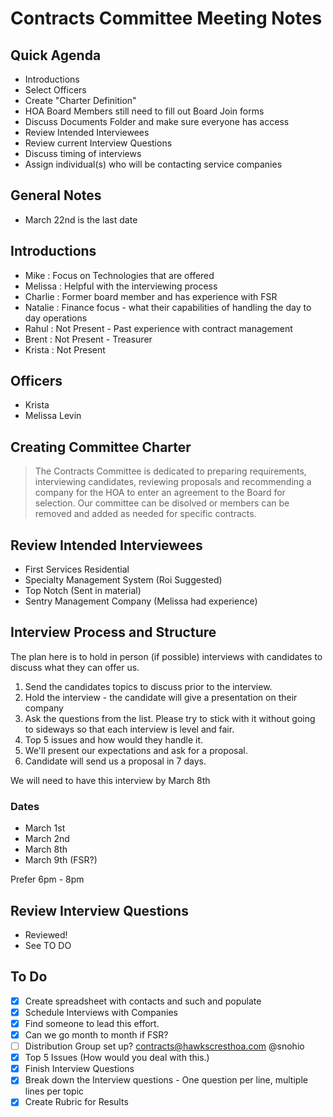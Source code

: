 # Contracts Committee Meeting Notes

## Quick Agenda

- Introductions
- Select Officers
- Create "Charter Definition"
- HOA Board Members still need to fill out Board Join forms
- Discuss Documents Folder and make sure everyone has access
- Review Intended Interviewees
- Review current Interview Questions
- Discuss timing of interviews
- Assign individual(s) who will be contacting service companies

## General Notes

- March 22nd is the last date

## Introductions

- Mike : Focus on Technologies that are offered
- Melissa : Helpful with the interviewing process
- Charlie : Former board member and has experience with FSR
- Natalie : Finance focus - what their capabilities of handling the day to day operations
- Rahul : Not Present - Past experience with contract management
- Brent : Not Present - Treasurer
- Krista : Not Present

## Officers

- Krista
- Melissa Levin
  
## Creating Committee Charter

> The Contracts Committee is dedicated to preparing requirements, interviewing candidates, reviewing proposals and recommending a company for the HOA to enter an agreement to the Board for selection. Our committee can be disolved or members can be removed and added as needed for specific contracts.

## Review Intended Interviewees

- First Services Residential
- Specialty Management System (Roi Suggested)
- Top Notch (Sent in material)
- Sentry Management Company (Melissa had experience)

## Interview Process and Structure

The plan here is to hold in person (if possible) interviews with candidates to discuss what they can offer us.

1. Send the candidates topics to discuss prior to the interview.
2. Hold the interview - the candidate will give a presentation on their company
3. Ask the questions from the list. Please try to stick with it without going to sideways so that each interview is level and fair.
4. Top 5 issues and how would they handle it.
5. We'll present our expectations and ask for a proposal.
6. Candidate will send us a proposal in 7 days.

We will need to have this interview by March 8th

### Dates

- March 1st
- March 2nd
- March 8th
- March 9th (FSR?)

Prefer 6pm - 8pm

## Review Interview Questions

- Reviewed!
- See TO DO

## To Do

- [x] Create spreadsheet with contacts and such and populate
- [x] Schedule Interviews with Companies
- [x] Find someone to lead this effort.
- [x] Can we go month to month if FSR?
- [ ] Distribution Group set up? contracts@hawkscresthoa.com @snohio
- [x] Top 5 Issues (How would you deal with this.)
- [x] Finish Interview Questions
- [x] Break down the Interview questions - One question per line, multiple lines per topic
- [x] Create Rubric for Results
